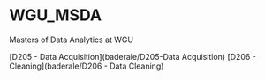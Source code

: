# WGU_MSDA
Masters of Data Analytics at WGU

[D205 - Data Acquisition](baderale/D205-Data Acquisition)
[D206 - Cleaning](baderale/D206 - Data Cleaning)

